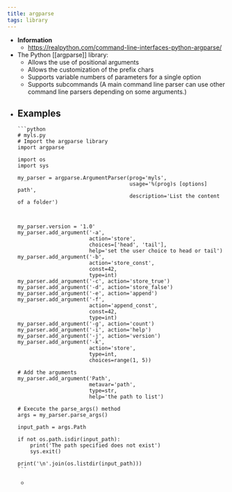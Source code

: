 ```yaml
---
title: argparse
tags: library
---
```


- **Information**
	- https://realpython.com/command-line-interfaces-python-argparse/
- The Python [[argparse]] library:
	- Allows the use of positional arguments
	- Allows the customization of the prefix chars
	- Supports variable numbers of parameters for a single option
	- Supports subcommands (A main command line parser can use other command line parsers depending on some arguments.)
- **Examples**
	-
	  ```python
	  # myls.py
	  # Import the argparse library
	  import argparse
	  
	  import os
	  import sys
	  
	  my_parser = argparse.ArgumentParser(prog='myls',
	                                      usage='%(prog)s [options] path',
	                                      description='List the content of a folder')
	  
	  
	  
	  my_parser.version = '1.0'
	  my_parser.add_argument('-a',
	                         action='store',
	                         choices=['head', 'tail'],
	                         help='set the user choice to head or tail')
	  my_parser.add_argument('-b',
	                         action='store_const',
	                         const=42,
	                         type=int)
	  my_parser.add_argument('-c', action='store_true')
	  my_parser.add_argument('-d', action='store_false')
	  my_parser.add_argument('-e', action='append')
	  my_parser.add_argument('-f',
	                         action='append_const',
	                         const=42,
	                         type=int)
	  my_parser.add_argument('-g', action='count')
	  my_parser.add_argument('-i', action='help')
	  my_parser.add_argument('-j', action='version')
	  my_parser.add_argument('-k',
	                         action='store',
	                         type=int,
	                         choices=range(1, 5))
	  
	  # Add the arguments
	  my_parser.add_argument('Path',
	                         metavar='path',
	                         type=str,
	                         help='the path to list')
	  
	  # Execute the parse_args() method
	  args = my_parser.parse_args()
	  
	  input_path = args.Path
	  
	  if not os.path.isdir(input_path):
	      print('The path specified does not exist')
	      sys.exit()
	  
	  print('\n'.join(os.listdir(input_path)))
	  ```
	-